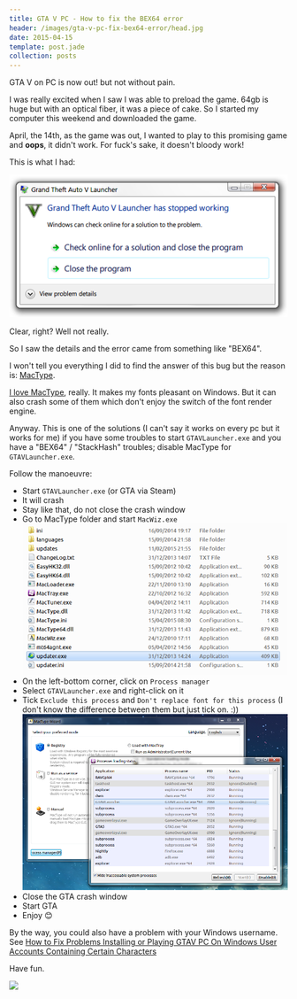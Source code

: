 ```yaml
---
title: GTA V PC - How to fix the BEX64 error
header: /images/gta-v-pc-fix-bex64-error/head.jpg
date: 2015-04-15
template: post.jade
collection: posts
---
```


GTA V on PC is now out! but not without pain.

I was really excited when I saw I was able to preload the game. 64gb is huge but with an optical fiber, it was a piece of cake. So I started my computer this weekend and downloaded the game.

April, the 14th, as the game was out, I wanted to play to this promising game and **oops**, it didn't work. For fuck's sake, it doesn't bloody work!

This is what I had:

[![](/images/gta-v-pc-fix-bex64-error/bug.png)](/images/gta-v-pc-fix-bex64-error/bug.png)

Clear, right? Well not really.

So I saw the details and the error came from something like "BEX64".

I won't tell you everything I did to find the answer of this bug but the reason is: [MacType](https://code.google.com/p/mactype/).

[I love MacType](http://diary.kud.io/la-bonne-fonte-de-caract-res-sous-windows/), really. It makes my fonts pleasant on Windows. But it can also crash some of them which don't enjoy the switch of the font render engine.

Anyway. This is one of the solutions (I can't say it works on every pc but it works for me) if you have some troubles to start `GTAVLauncher.exe` and you have a "BEX64" / "StackHash" troubles; disable MacType for `GTAVLauncher.exe`.

Follow the manoeuvre:

- Start `GTAVLauncher.exe` (or GTA via Steam)
- It will crash
- Stay like that, do not close the crash window
- Go to MacType folder and start `MacWiz.exe`
[![](/images/gta-v-pc-fix-bex64-error/mactype.png)](/images/gta-v-pc-fix-bex64-error/mactype.png)
- On the left-bottom corner, click on `Process manager`
- Select `GTAVLauncher.exe` and right-click on it
- Tick `Exclude this process` and `Don't replace font for this process` (I don't know the difference between them but just tick on. :))
[![](/images/gta-v-pc-fix-bex64-error/disable-gta-launcher.png)](/images/gta-v-pc-fix-bex64-error/disable-gta-launcher.png)
- Close the GTA crash window
- Start GTA
- Enjoy 😊

By the way, you could also have a problem with your Windows username. See [How to Fix Problems Installing or Playing GTAV PC On Windows User Accounts Containing Certain Characters](https://support.rockstargames.com/hc/en-us/articles/204772198)

Have fun.

[![](http://media.giphy.com/media/Pp0P0yUpqwukM/giphy.gif)](http://media.giphy.com/media/Pp0P0yUpqwukM/giphy.gif)

